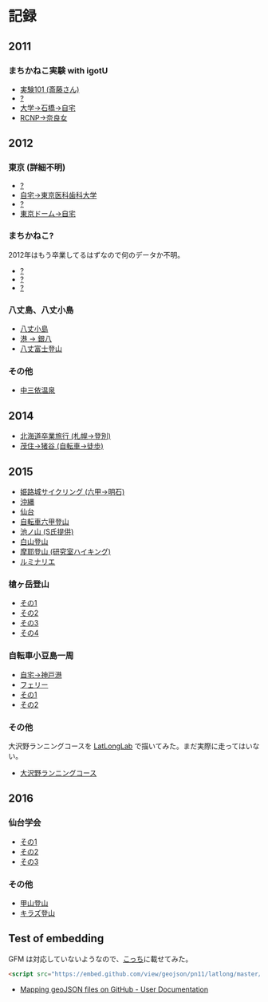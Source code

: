 # 記録

## 2011

### まちかねこ実験 with igotU

- [実験101 (斎藤さん)](geojson/2011-08-28T00_02_23Z.geojson)
- [?](geojson/2011-10-17T13_15_34Z.geojson)
- [大学->石橋->自宅](geojson/2011-11-01T11_28_57Z.geojson)
- [RCNP->奈良女](geojson/2011-11-02T09_42_49.000Z.geojson)

## 2012

### 東京 (詳細不明)

- [?](geojson/2012-05-16T12_53_41.000Z.geojson)
- [自宅->東京医科歯科大学](geojson/2012-06-14T06_55_52.000Z.geojson)
- [?](geojson/2012-07-11T13_20_57.000Z.geojson)
- [東京ドーム->自宅](geojson/2012-07-21T12_25_46.000Z.geojson)

### まちかねこ?
2012年はもう卒業してるはずなので何のデータか不明。

- [?](geojson/2012-07-08T06_36_50Z.geojson)
- [?](geojson/2012-07-08T07_03_04Z.geojson)
- [?](geojson/2012-07-08T07_56_02Z.geojson)

### 八丈島、八丈小島

- [八丈小島](geojson/2012-09-22T01_56_55.000Z.geojson)
- [港 -> 銀八](geojson/2012-09-22T03_58_38.000Z.geojson)
- [八丈富士登山](geojson/2012-09-22T07_28_11.000Z.geojson)

### その他

- [中三依温泉](geojson/2012-08-13T01_10_13.000Z.geojson)

## 2014

- [北海道卒業旅行 (札幌->登別)](geojson/2014-02-23T04_47_31.835Z.geojson)
- [茂住->猪谷 (自転車->徒歩)](geojson/2014-04-25T09_17_17.334Z.geojson)

## 2015

- [姫路城サイクリング (六甲->明石)](geojson/2015-03-14T23_51_20.381Z.geojson)
- [沖縄](geojson/2015-04-11T23_56_13.392Z.geojson)
- [仙台](geojson/2015-06-02T07_44_09.082Z.geojson)
- [自転車六甲登山](geojson/2015-08-03T23_37_59.267Z.geojson)
- [池ノ山 (S氏提供)](geojson/2015-09-11T23_33_25Z.geojson)
- [白山登山](geojson/2015-10-03T22_47_48Z.geojson)
- [摩耶登山 (研究室ハイキング)](geojson/2015-10-10T02_22_29Z.geojson)
- [ルミナリエ](geojson/2015-12-12T11_33_12.942Z.geojson)

### 槍ヶ岳登山

- [その1](geojson/2015-08-07T20_06_23.271Z.geojson)
- [その2](geojson/2015-08-08T01_14_02.199Z.geojson)
- [その3](geojson/2015-08-08T21_31_27.633Z.geojson)
- [その4](geojson/2015-08-09T20_05_00.698Z.geojson)

### 自転車小豆島一周

- [自宅->神戸港](geojson/2015-11-02T13_53_41Z.geojson)
- [フェリー](geojson/2015-11-02T16_07_32Z.geojson)
- [その1](geojson/2015-11-02T22_17_40Z.geojson)
- [その2](geojson/2015-11-03T02_49_12Z.geojson)

### その他
大沢野ランニングコースを [LatLongLab](http://latlonglab.yahoo.co.jp/) で描いてみた。まだ実際に走ってはいない。

- [大沢野ランニングコース](geojson/osawano.geojson)


## 2016

### 仙台学会

- [その1](geojson/2016-03-20T04_01_49Z.geojson)
- [その2](geojson/2016-03-21T04_41_57Z.geojson)
- [その3](geojson/2016-03-22T04_29_23Z.geojson)

### その他

- [甲山登山](geojson/2016-05-01T02_08_43Z.geojson)
- [キラズ登山](geojson/2016-05-08T01_02_58Z.geojson)

## Test of embedding

GFM は対応していないようなので、[こっち](http://pn11.github.io/climbing.html)に載せてみた。

```html
<script src="https://embed.github.com/view/geojson/pn11/latlong/master/geojson/2016-05-08T01_02_58Z.geojson"></script>
```

- [Mapping geoJSON files on GitHub - User Documentation](https://help.github.com/articles/mapping-geojson-files-on-github/)
